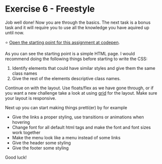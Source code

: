 # Exercise 6 - Freestyle

Job well done! Now you are through the basics. The next task is a bonus task and it will require you to use all the knowledge you have aquired up until now. 

:star: [Open the starting point for this assignment at codepen](https://codepen.io/taranger/pen/GeBwWL).

As you can see the starting point is a simple HTML page. I would recommend doing the following things before starting to write the CSS:
1. Identify elements that could have similar styles and give them the same class names
2. Give the rest of the elements descriptive class names. 

Continue on with the layout. Use floats/flex as we have gone through, or if you want a new challenge take a look at using [grid](https://developer.mozilla.org/en-US/docs/Web/CSS/CSS_Grid_Layout) for the layout. Make sure your layout is responsive. 

Next up you can start making things pretti(er) by for example
- Give the links a proper styling, use transitions or animations when hovering
- Change font for all default html tags and make the font and font sizes work together
- Make the menu look like a menu instead of some links
- Give the header some styling
- Give the footer some styling

Good luck! 
